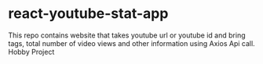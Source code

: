 # react-youtube-stat-app
This repo contains website that takes youtube url or youtube id and bring tags, total number of video views and other information using Axios Api call. Hobby Project
